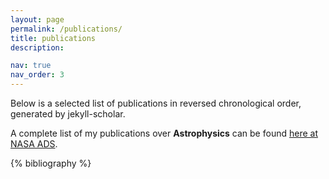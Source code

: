 ```yaml
---
layout: page
permalink: /publications/
title: publications
description:

nav: true
nav_order: 3
---
```


Below is a selected list of publications in reversed chronological order, generated by jekyll-scholar.

A complete list of my publications over **Astrophysics** can be found [here at NASA ADS](<https://ui.adsabs.harvard.edu/search/fq=%7B!type%3Daqp%20v%3D%24fq_database%7D&fq_database=(database%3Aastronomy%20OR%20database%3Aphysics)&q=%20%20author%3A%22sarron%2C%20florian%22&sort=date%20desc%2C%20bibcode%20desc&p_=0>).

<!-- _pages/publications.md -->
<div class="publications">

{% bibliography %}

</div>
